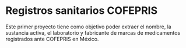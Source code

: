 # Registros sanitarios COFEPRIS

Este primer proyecto tiene como objetivo poder extraer el nombre, la sustancia activa, el laboratorio y fabricante de marcas de medicamentos registrados ante COFEPRIS en México.
 

